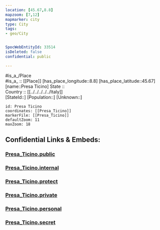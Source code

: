 ```yaml
---
location: [45.67,8.8] 
mapzoom: [7,12] 
mapmarker: city 
type: City
tags:
- geo/City


SpocWebEntityId: 33514
isDeleted: false
confidential: public

---
```

#is_a_/Place  
#is_a_ :: [[Place]] 
[has_place_longitude::8.8] 
[has_place_latitude::45.67] 
[name::Presa Ticino] 
State ::  
Country :: [[../../../../../Italy]]  
[StateId::] 
[Population::] 
[Unknown::] 


```leaflet
id: Presa Ticino
coordinates: [[Presa_Ticino]] 
markerFile: [[Presa_Ticino]] 
defaultZoom: 11 
maxZoom: 18
```


## Confidential Links & Embeds: 

### [Presa_Ticino.public](/_public/\Earth\Continent\Europe\Europe~South\Italy\regions~Italy\Lombardy\Varese.Province\CityPresa_Ticino.public.md) 

### [Presa_Ticino.internal](/_internal/\Earth\Continent\Europe\Europe~South\Italy\regions~Italy\Lombardy\Varese.Province\CityPresa_Ticino.internal.md) 

### [Presa_Ticino.protect](/_protect/\Earth\Continent\Europe\Europe~South\Italy\regions~Italy\Lombardy\Varese.Province\CityPresa_Ticino.protect.md) 

### [Presa_Ticino.private](/_private/\Earth\Continent\Europe\Europe~South\Italy\regions~Italy\Lombardy\Varese.Province\CityPresa_Ticino.private.md) 

### [Presa_Ticino.personal](/_personal/\Earth\Continent\Europe\Europe~South\Italy\regions~Italy\Lombardy\Varese.Province\CityPresa_Ticino.personal.md) 

### [Presa_Ticino.secret](/_secret/\Earth\Continent\Europe\Europe~South\Italy\regions~Italy\Lombardy\Varese.Province\CityPresa_Ticino.secret.md)

